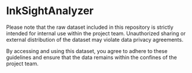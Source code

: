 # InkSightAnalyzer
Please note that the raw dataset included in this repository is strictly intended for internal use within the project team.  Unauthorized sharing or external distribution of the dataset may violate data privacy agreements.

By accessing and using this dataset, you agree to adhere to these guidelines and ensure that the data remains within the confines of the project team.
